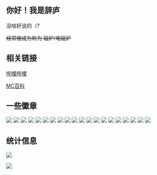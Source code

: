 ## 你好！我是辞庐

没啥好说的（?

~~经常被成为称为 磁炉/电磁炉~~

## 相关链接

[哔哩哔哩](https://space.bilibili.com/344232019)

[MC百科](https://center.mcmod.cn/609430/)
## 一些徽章

<img src="https://img.shields.io/badge/Debian-A81D33?style=for-the-badge&logo=debian&logoColor=white" /> 
<img src="https://img.shields.io/badge/Fedora-294172?style=for-the-badge&logo=fedora&logoColor=white" /> 
<img src="https://img.shields.io/badge/react%20os-0088CC?style=for-the-badge&logo=reactos&logoColor=white" /> 
<img src="https://img.shields.io/badge/Ubuntu-E95420?style=for-the-badge&logo=ubuntu&logoColor=white" /> 
<img src="https://img.shields.io/badge/Python-3776AB?style=for-the-badge&logo=python&logoColor=white" /> 
<img src="https://img.shields.io/badge/HTML-239120?style=for-the-badge&logo=html5&logoColor=white" /> 
<img src="https://img.shields.io/badge/CSS-239120?style=for-the-badge&logo=css3&logoColor=white" /> 
<img src="https://img.shields.io/badge/JavaScript-F7DF1E?style=for-the-badge&logo=JavaScript&logoColor=white" />
<img src="https://img.shields.io/badge/Node.js-43853D?style=for-the-badge&logo=node.js&logoColor=white" />
<img src="https://img.shields.io/badge/TypeScript-007ACC?style=for-the-badge&logo=typescript&logoColor=white" />
<img src="https://img.shields.io/badge/Java-ED8B00?style=for-the-badge&logo=openjdk&logoColor=white" />
<img src="https://img.shields.io/badge/Markdown-000000?style=for-the-badge&logo=markdown&logoColor=white" />
<img src="https://img.shields.io/badge/Shell_Script-121011?style=for-the-badge&logo=gnu-bash&logoColor=white" />
<img src="https://img.shields.io/badge/IntelliJ_IDEA-000000.svg?style=for-the-badge&logo=intellij-idea&logoColor=white" />
<img src="https://img.shields.io/badge/NeoVim-%2357A143.svg?&style=for-the-badge&logo=neovim&logoColor=white" />  
<img src="https://img.shields.io/badge/Eclipse-2C2255?style=for-the-badge&logo=eclipse&logoColor=white" />
<img src="https://img.shields.io/badge/Visual_Studio-5C2D91?style=for-the-badge&logo=visual%20studio&logoColor=white" />
<img src="https://img.shields.io/badge/Visual_Studio_Code-0078D4?style=for-the-badge&logo=visual%20studio%20code&logoColor=white" />
<img src="https://img.shields.io/badge/NVIDIA-RTX4060 Laptop-76B900?style=for-the-badge&logo=nvidia&logoColor=white" />
<img src="https://img.shields.io/badge/Intel-Core_i9--13900HX-0071C5?style=for-the-badge&logo=intel&logoColor=white" />



## 统计信息

[![](https://stats.ciluu.com/api?username=ciluu&count_private=true&count_private=true)](https://github.com/anuraghazra/github-readme-stats)

[![](https://stats.ciluu.com/api/top-langs/?username=ciluu)](https://github.com/anuraghazra/github-readme-stats)
